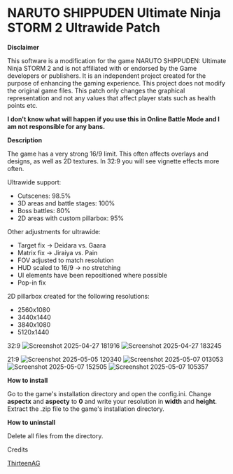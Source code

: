 # NARUTO SHIPPUDEN Ultimate Ninja STORM 2 Ultrawide Patch

**Disclaimer**

This software is a modification for the game NARUTO SHIPPUDEN: Ultimate Ninja STORM 2 and is not affiliated with or endorsed by the Game developers or publishers. It is an independent project created for the purpose of enhancing the gaming experience. This project does not modify the original game files. This patch only changes the graphical representation and not any values ​​that affect player stats such as health points etc.

**I don't know what will happen if you use this in Online Battle Mode and I am not responsible for any bans.**

**Description**

The game has a very strong 16/9 limit. This often affects overlays and designs, as well as 2D textures. In 32:9 you will see vignette effects more often.

Ultrawide support:

- Cutscenes: 98.5%
- 3D areas and battle stages: 100%
- Boss battles: 80%
- 2D areas with custom pillarbox: 95%

Other adjustments for ultrawide:

- Target fix -> Deidara vs. Gaara
- Matrix fix -> Jiraiya vs. Pain
- FOV adjusted to match resolution
- HUD scaled to 16/9 -> no stretching
- UI elements have been repositioned where possible
- Pop-in fix

2D pillarbox created for the following resolutions:
- 2560x1080
- 3440x1440
- 3840x1080
- 5120x1440

32:9
![Screenshot 2025-04-27 181916](https://github.com/user-attachments/assets/2f4efc0b-98c8-4fa6-aeac-9d67c28d76b7)
![Screenshot 2025-04-27 183245](https://github.com/user-attachments/assets/e3ed5886-d130-4e30-b8de-12474dabc62f)

21:9
![Screenshot 2025-05-05 120340](https://github.com/user-attachments/assets/a82fed24-8ce1-4791-a309-35b04145e630)
![Screenshot 2025-05-07 013053](https://github.com/user-attachments/assets/d4533f11-341c-4834-b16b-a6e29a15d85f)
![Screenshot 2025-05-07 152505](https://github.com/user-attachments/assets/7abbdc7d-9d0e-47da-8448-991b8d43a265)
![Screenshot 2025-05-07 105357](https://github.com/user-attachments/assets/d8e30e99-c3d2-41d4-9c84-042c4997b3bd)

**How to install**

Go to the game's installation directory and open the config.ini. Change **aspectx** and **aspecty** to **0** and write your resolution in **width** and **height**.
Extract the .zip file to the game's installation directory.

**How to uninstall**

Delete all files from the directory.

Credits 

[ThirteenAG](https://github.com/ThirteenAG)
